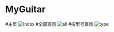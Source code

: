 # MyGuitar
#主页
![index](http://7xo04k.com1.z0.glb.clouddn.com/%E4%B8%BB%E9%A1%B5.jpg)
#全部查询
![all](http://7xo04k.com1.z0.glb.clouddn.com/%E5%85%A8%E9%83%A8.jpg)
#按型号查询
![type](http://7xo04k.com1.z0.glb.clouddn.com/%E6%8C%89%E5%9E%8B%E5%8F%B7.jpg)
